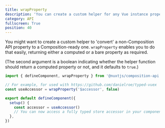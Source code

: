 ```yaml
---
title: wrapProperty
description: 'You can create a custom helper for any Vue instance property.'
category: API
fullscreen: True
position: 40
---
```


You might want to create a custom helper to 'convert' a non-Composition API property to a Composition-ready one. `wrapProperty` enables you to do that easily, returning either a computed or a bare property as required.

(The second argument is a boolean indicating whether the helper function should return a computed property or not, and it defaults to `true`.)

```ts
import { defineComponent, wrapProperty } from '@nuxtjs/composition-api'

// For example, for used with https://github.com/danielroe/typed-vuex
const useAccessor = wrapProperty('$accessor', false)

export default defineComponent({
  setup() {
    const accessor = useAccessor()
    // You can now access a fully typed store accessor in your component
  },
})
```

